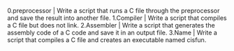 0.preprocessor | Write a script that runs a C file through the preprocessor and save the result into another file.
1.Compiler | Write a script that compiles a C file but does not link.
2.Assembler | Write a script that generates the assembly code of a C code and save it in an output file.
3.Name | Write a script that compiles a C file and creates an executable named cisfun.
